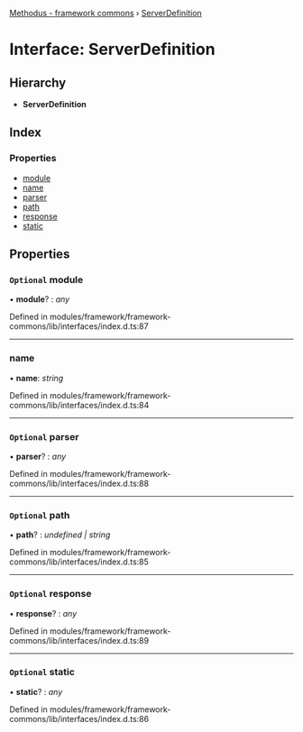 [Methodus - framework commons](../globals.md) › [ServerDefinition](serverdefinition.md)

# Interface: ServerDefinition

## Hierarchy

* **ServerDefinition**

## Index

### Properties

* [module](serverdefinition.md#optional-module)
* [name](serverdefinition.md#name)
* [parser](serverdefinition.md#optional-parser)
* [path](serverdefinition.md#optional-path)
* [response](serverdefinition.md#optional-response)
* [static](serverdefinition.md#optional-static)

## Properties

### `Optional` module

• **module**? : *any*

Defined in modules/framework/framework-commons/lib/interfaces/index.d.ts:87

___

###  name

• **name**: *string*

Defined in modules/framework/framework-commons/lib/interfaces/index.d.ts:84

___

### `Optional` parser

• **parser**? : *any*

Defined in modules/framework/framework-commons/lib/interfaces/index.d.ts:88

___

### `Optional` path

• **path**? : *undefined | string*

Defined in modules/framework/framework-commons/lib/interfaces/index.d.ts:85

___

### `Optional` response

• **response**? : *any*

Defined in modules/framework/framework-commons/lib/interfaces/index.d.ts:89

___

### `Optional` static

• **static**? : *any*

Defined in modules/framework/framework-commons/lib/interfaces/index.d.ts:86
